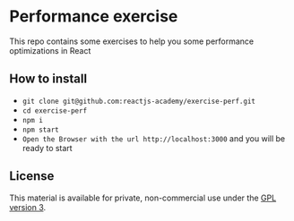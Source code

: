 Performance exercise
=========================

This repo contains some exercises to help you some performance optimizations in React

## How to install

- `git clone git@github.com:reactjs-academy/exercise-perf.git`
- `cd exercise-perf`
- `npm i`
- `npm start`
- `Open the Browser with the url http://localhost:3000` and you will be ready to start

## License

This material is available for private, non-commercial use under the [GPL version 3](http://www.gnu.org/licenses/gpl-3.0-standalone.html).
